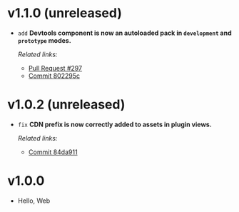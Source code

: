 # v1.1.0 (unreleased)

  * `add` **Devtools component is now an autoloaded pack in `development` and `prototype` modes.**

    *Related links:*
    - [Pull Request #297][pr-297]
    - [Commit 802295c][802295c]

[pr-297]: https://github.com/pakyow/pakyow/pull/297/commits
[802295c]: https://github.com/pakyow/pakyow/commit/802295c0396383b96fadafd121192d41bb63457e

# v1.0.2 (unreleased)

  * `fix` **CDN prefix is now correctly added to assets in plugin views.**

    *Related links:*
    - [Commit 84da911][84da911]

[84da911]: https://github.com/pakyow/pakyow/commit/84da911d78a33e0328bc64a7051f56268f088273

# v1.0.0

  * Hello, Web
